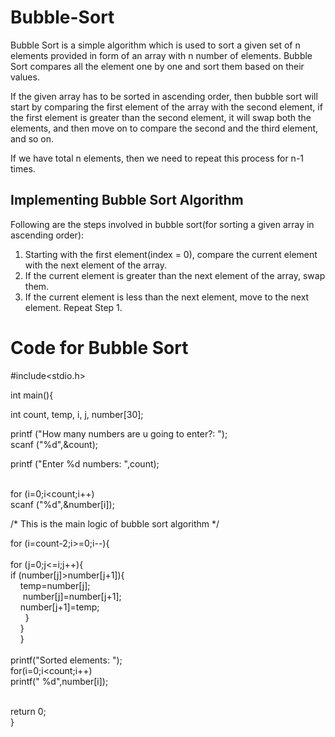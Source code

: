 # Bubble-Sort

Bubble Sort is a simple algorithm which is used to sort a given set of n elements provided in form of an array with n number of elements. Bubble Sort compares all the element one by one and sort them based on their values.

If the given array has to be sorted in ascending order, then bubble sort will start by comparing the first element of the array with the second element, if the first element is greater than the second element, it will swap both the elements, and then move on to compare the second and the third element, and so on.

If we have total n elements, then we need to repeat this process for n-1 times.

## Implementing Bubble Sort Algorithm
Following are the steps involved in bubble sort(for sorting a given array in ascending order):

1. Starting with the first element(index = 0), compare the current element with the next element of the array.
2. If the current element is greater than the next element of the array, swap them.
3. If the current element is less than the next element, move to the next element. Repeat Step 1.


# Code for Bubble Sort

#include<stdio.h> <br/>

int main(){                                                       <br/>

   int count, temp, i, j, number[30];                              <br/>

   printf&nbsp;("How many numbers are u going to enter?: ");                <br/>
   scanf&nbsp;("%d",&count);                                                <br/>

   printf&nbsp;("Enter %d numbers: ",count);                               <br/><br/>

   for&nbsp;(i=0;i<count;i++)                              <br/>
   scanf&nbsp;("%d",&number[i]);                                             <br/>

   /* This is the main logic of bubble sort algorithm 
    */                                                            <br/>
    
   for&nbsp;(i=count-2;i>=0;i--){               <br/>                         
      for&nbsp;(j=0;j<=i;j++){<br/>
        if&nbsp;(number[j]>number[j+1]){<br/>
&nbsp;&nbsp;&nbsp;           temp=number[j];<br/>
 &nbsp; &nbsp;&nbsp;         number[j]=number[j+1];<br/>
      &nbsp;&nbsp;&nbsp;     number[j+1]=temp;<br/>
       &nbsp;&nbsp;&nbsp;&nbsp;&nbsp; }<br/>
     &nbsp;&nbsp;&nbsp; }<br/>
  &nbsp;&nbsp;&nbsp; }<br/>
<br/>
   printf("Sorted elements: ");                    <br/>
   for(i=0;i<count;i++)                    <br/>
      printf(" %d",number[i]);                    <br/><br/>

   return 0;                             <br/>
}

